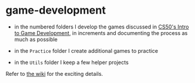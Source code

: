# game-development

- in the numbered folders I develop the games discussed in [CS50's Intro to Game Development](https://www.youtube.com/playlist?list=PLWKjhJtqVAbluXJKKbCIb4xd7fcRkpzoz), in increments and documenting the process as much as possible

- in the `Practice` folder I create additional games to practice

- in the `Utils` folder I keep a few helper projects

Refer to [the wiki](https://github.com/borntofrappe/game-development/wiki) for the exciting details.
